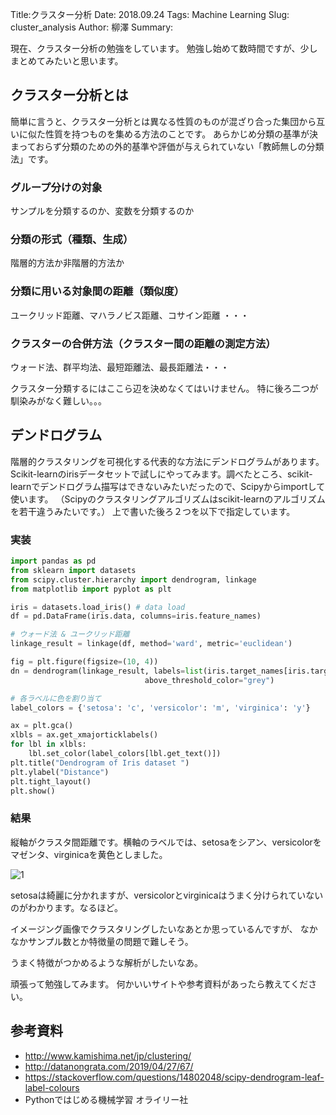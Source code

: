 Title:クラスター分析
Date: 2018.09.24
Tags: Machine Learning
Slug: cluster_analysis
Author: 柳澤
Summary:

現在、クラスター分析の勉強をしています。
勉強し始めて数時間ですが、少しまとめてみたいと思います。

## クラスター分析とは
簡単に言うと、クラスター分析とは異なる性質のものが混ざり合った集団から互いに似た性質を持つものを集める方法のことです。
あらかじめ分類の基準が決まっておらず分類のための外的基準や評価が与えられていない「教師無しの分類法」です。

### グループ分けの対象
サンプルを分類するのか、変数を分類するのか

### 分類の形式（種類、生成）
階層的方法か非階層的方法か

### 分類に用いる対象間の距離（類似度）
ユークリッド距離、マハラノビス距離、コサイン距離 ・・・

### クラスターの合併方法（クラスター間の距離の測定方法）
ウォード法、群平均法、最短距離法、最長距離法・・・

クラスター分類するにはここら辺を決めなくてはいけません。
特に後ろ二つが馴染みがなく難しい。。。

## デンドログラム
階層的クラスタリングを可視化する代表的な方法にデンドログラムがあります。Scikit-learnのirisデータセットで試しにやってみます。調べたところ、scikit-learnでデンドログラム描写はできないみたいだったので、Scipyからimportして使います。
（Scipyのクラスタリングアルゴリズムはscikit-learnのアルゴリズムを若干違うみたいです。）
上で書いた後ろ２つを以下で指定しています。
### 実装
```python
import pandas as pd
from sklearn import datasets
from scipy.cluster.hierarchy import dendrogram, linkage
from matplotlib import pyplot as plt

iris = datasets.load_iris() # data load
df = pd.DataFrame(iris.data, columns=iris.feature_names)

# ウォード法 & ユークリッド距離
linkage_result = linkage(df, method='ward', metric='euclidean')

fig = plt.figure(figsize=(10, 4))
dn = dendrogram(linkage_result, labels=list(iris.target_names[iris.target]),
                              above_threshold_color="grey")

# 各ラベルに色を割り当て
label_colors = {'setosa': 'c', 'versicolor': 'm', 'virginica': 'y'}

ax = plt.gca()
xlbls = ax.get_xmajorticklabels()
for lbl in xlbls:
    lbl.set_color(label_colors[lbl.get_text()])
plt.title("Dendrogram of Iris dataset ")
plt.ylabel("Distance")
plt.tight_layout()
plt.show()
```

### 結果
縦軸がクラスタ間距離です。横軸のラベルでは、setosaをシアン、versicolorをマゼンタ、virginicaを黄色としました。

![1]({attach}images/cluster_analysis_figs/dendrogram.png)

setosaは綺麗に分かれますが、versicolorとvirginicaはうまく分けられていないのがわかります。なるほど。

イメージング画像でクラスタリングしたいなあとか思っているんですが、
なかなかサンプル数とか特徴量の問題で難しそう。

うまく特徴がつかめるような解析がしたいなあ。

頑張って勉強してみます。
何かいいサイトや参考資料があったら教えてください。

## 参考資料
- <http://www.kamishima.net/jp/clustering/>
- <http://datanongrata.com/2019/04/27/67/>
- <https://stackoverflow.com/questions/14802048/scipy-dendrogram-leaf-label-colours>
- Pythonではじめる機械学習 オライリー社
